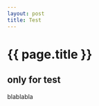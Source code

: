 ```yaml
---
layout: post
title: Test
---
```


{{ page.title }}
================
only for test
-------------

blablabla
